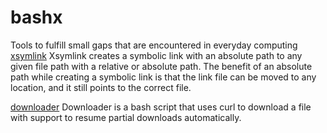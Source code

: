 # bashx
Tools to fulfill small gaps that are encountered in everyday computing
[xsymlink](xsymlink.md)
Xsymlink creates a symbolic link with an absolute path to any given file path with a relative or absolute path. The benefit of an absolute path while creating a symbolic link is that the link file can be moved to any location, and it still points to the correct file.

[downloader](downloder.md)
Downloader is a bash script that uses curl to download a file with support to resume partial downloads automatically.

